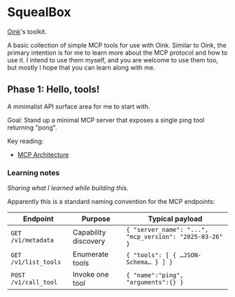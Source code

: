 # SquealBox

[Oink](https://github.com/davidragone/oink)'s toolkit.

A basic collection of simple MCP tools for use with Oink. Similar to Oink, the
primary intention is for me to learn more about the MCP protocol and how to use
it. I intend to use them myself, and you are welcome to use them too, but mostly
I hope that you can learn along with me.

## Phase 1: Hello, tools!

A minimalist API surface area for me to start with.

Goal: Stand up a minimal MCP server that exposes a single ping tool returning "pong".

Key reading:
- [MCP Architecture](https://modelcontextprotocol.io/docs/concepts/architecture)

### Learning notes

_Sharing what I learned while building this._

Apparently this is a standard naming convention for the MCP endpoints:

| Endpoint             | Purpose              | Typical payload |
| -------------------- | -------------------- | --------------- |
| `GET /v1/metadata`   | Capability discovery | `{ "server_name": "...", "mcp_version": "2025-03-26" }` |
| `GET /v1/list_tools` | Enumerate tools      | `{ "tools": [ { …JSON-Schema… } ] }`                    |
| `POST /v1/call_tool` | Invoke one tool      | `{ "name":"ping", "arguments":{} }`                     |

